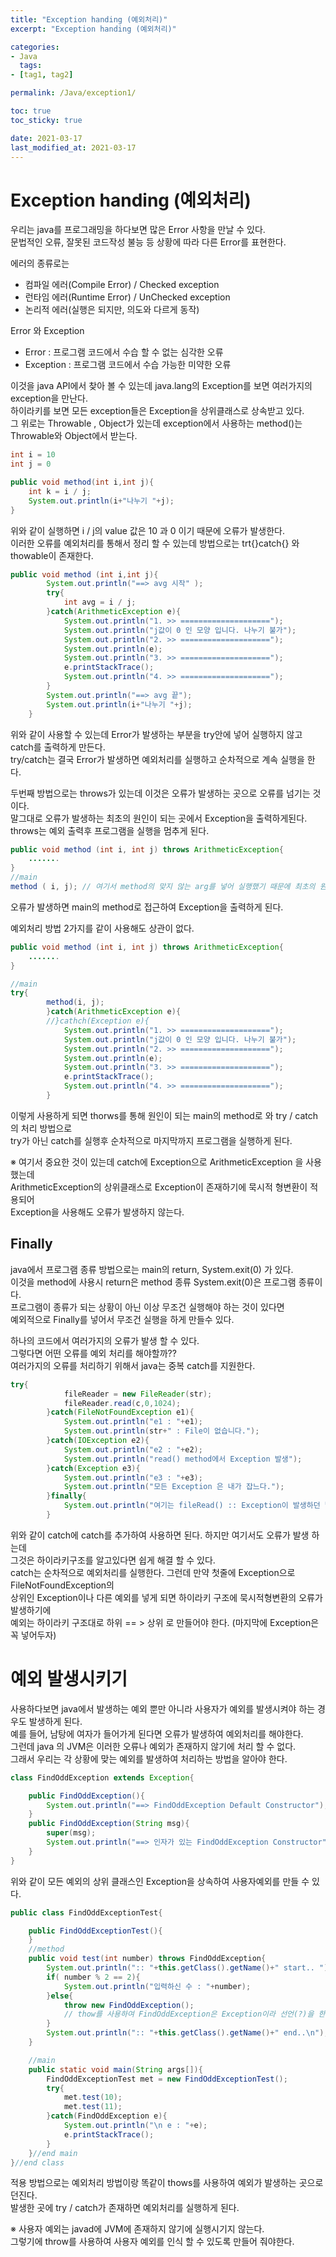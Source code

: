 ```yaml
---
title: "Exception handing (예외처리)"
excerpt: "Exception handing (예외처리)"

categories:
- Java
  tags:
- [tag1, tag2]

permalink: /Java/exception1/

toc: true
toc_sticky: true

date: 2021-03-17
last_modified_at: 2021-03-17
---
```

# Exception handing (예외처리)

우리는 java를 프로그래밍을 하다보면 많은 Error 사항을 만날 수 있다.  
문법적인 오류, 잘못된 코드작성 불능 등 상황에 따라 다른 Error를 표현한다.

에러의 종류로는

- 컴파일 에러(Compile Error) / Checked exception
- 런타임 에러(Runtime Error) / UnChecked exception
- 논리적 에러(실행은 되지만, 의도와 다르게 동작)

Error 와 Exception

- Error : 프로그램 코드에서 수습 할 수 없는 심각한 오류
- Exception : 프로그램 코드에서 수습 가능한 미약한 오류

이것을 java API에서 찾아 볼 수 있는데 java.lang의 Exception를 보면 여러가지의 exception을 만난다.  
하이라키를 보면 모든 exception들은 Exception을 상위클래스로 상속받고 있다.  
그 위로는 Throwable , Object가 있는데 exception에서 사용하는 method()는  
Throwable와 Object에서 받는다.

```java
int i = 10
int j = 0

public void method(int i,int j){
    int k = i / j;
    System.out.println(i+"나누기 "+j);
}
```

위와 같이 실행하면 i / j의 value 값은 10 과 0 이기 때문에 오류가 발생한다.  
이러한 오류를 예외처리를 통해서 정리 할 수 있는데 방법으로는 trt{}catch{} 와 thowable이 존재한다.

```java
public void method (int i,int j){
		System.out.println("==> avg 시작" );
		try{
			int avg = i / j;
		}catch(ArithmeticException e){
			System.out.println("1. >> ====================");
			System.out.println("j값이 0 인 모양 입니다. 나누기 불가");
			System.out.println("2. >> ====================");
			System.out.println(e);
			System.out.println("3. >> ====================");
			e.printStackTrace();
			System.out.println("4. >> ====================");
		}
		System.out.println("==> avg 끝");
		System.out.println(i+"나누기 "+j);
	}
```

위와 같이 사용할 수 있는데 Error가 발생하는 부분을 try안에 넣어 실행하지 않고 catch를 출력하게 만든다.  
try/catch는 결국 Error가 발생하면 예외처리를 실행하고 순차적으로 계속 실행을 한다.

두번째 방법으로는 throws가 있는데 이것은 오류가 발생하는 곳으로 오류를 넘기는 것이다.  
말그대로 오류가 발생하는 최초의 원인이 되는 곳에서 Exception을 출력하게된다.  
throws는 예외 출력후 프로그램을 실행을 멈추게 된다.

```java
public void method (int i, int j) throws ArithmeticException{
    .......
}
//main
method ( i, j); // 여기서 method의 맞지 않는 arg를 넣어 실행했기 때문에 최초의 원인
```

오류가 발생하면 main의 method로 접근하여 Exception을 출력하게 된다.

예외처리 방법 2가지를 같이 사용해도 상관이 없다.

```java
public void method (int i, int j) throws ArithmeticException{
    .......
}

//main
try{
    	method(i, j);
        }catch(ArithmeticException e){
        //}cathch(Exception e){
        	System.out.println("1. >> ====================");
            System.out.println("j값이 0 인 모양 입니다. 나누기 불가");
            System.out.println("2. >> ====================");
	        System.out.println(e);
        	System.out.println("3. >> ====================");
            e.printStackTrace();
        	System.out.println("4. >> ====================");
        }
```

이렇게 사용하게 되면 thorws를 통해 원인이 되는 main의 method로 와 try / catch 의 처리 방법으로  
try가 아닌 catch를 실행후 순차적으로 마지막까지 프로그램을 실행하게 된다.

※ 여기서 중요한 것이 있는데 catch에 Exception으로 ArithmeticException 을 사용 했는데  
ArithmeticException의 상위클래스로 Exception이 존재하기에 묵시적 형변환이 적용되어  
Exception을 사용해도 오류가 발생하지 않는다.

## Finally

java에서 프로그램 종류 방법으로는 main의 return, System.exit(0) 가 있다.  
이것을 method에 사용시 return은 method 종류 System.exit(0)은 프로그램 종류이다.  
프로그램이 종류가 되는 상황이 아닌 이상 무조건 실행해야 하는 것이 있다면  
예외적으로 Finally를 넣어서 무조건 실행을 하게 만들수 있다.

하나의 코드에서 여러가지의 오류가 발생 할 수 있다.  
그렇다면 어떤 오류를 예외 처리를 해야할까??  
여러가지의 오류를 처리하기 위해서 java는 중복 catch를 지원한다.

```java
try{
			fileReader = new FileReader(str);
			fileReader.read(c,0,1024);
		}catch(FileNotFoundException e1){
			System.out.println("e1 : "+e1);
			System.out.println(str+" : File이 없습니다.");
		}catch(IOException e2){
			System.out.println("e2 : "+e2);
			System.out.println("read() method에서 Exception 발생");
		}catch(Exception e3){
			System.out.println("e3 : "+e3);
			System.out.println("모든 Exception 은 내가 잡느다.");
		}finally{
			System.out.println("여기는 fileRead() :: Exception이 발생하던 말던 나는 실행");
		}
```

위와 같이 catch에 catch를 추가하여 사용하면 된다. 하지만 여기서도 오류가 발생 하는데  
그것은 하이라키구조를 알고있다면 쉽게 해결 할 수 있다.  
catch는 순차적으로 예외처리를 실행한다. 그런데 만약 첫줄에 Exception으로 FileNotFoundException의  
상위인 Exception이나 다른 예외를 넣게 되면 하이라키 구조에 묵시적형변환의 오류가 발생하기에  
예외는 하이라키 구조대로 하위 == > 상위 로 만들어야 한다. (마지막에 Exception은 꼭 넣어두자)

# 예외 발생시키기

사용하다보면 java에서 발생하는 예외 뿐만 아니라 사용자가 예외를 발생시켜야 하는 경우도 발생하게 된다.  
예를 들어, 남탕에 여자가 들어가게 된다면 오류가 발생하여 예외처리를 해야한다.  
그런데 java 의 JVM은 이러한 오류나 예외가 존재하지 않기에 처리 할 수 없다.  
그래서 우리는 각 상황에 맞는 예외를 발생하여 처리하는 방법을 알아야 한다.

```java
class FindOddException extends Exception{

	public FindOddException(){
		System.out.println("==> FindOddException Default Constructor");
	}
	public FindOddException(String msg){
		super(msg);
		System.out.println("==> 인자가 있는 FindOddException Constructor");
	}
}
```

위와 같이 모든 예외의 상위 클래스인 Exception을 상속하여 사용자예외를 만들 수 있다.

```java
public class FindOddExceptionTest{

	public FindOddExceptionTest(){
	}
    //method
	public void test(int number) throws FindOddException{
		System.out.println(":: "+this.getClass().getName()+" start.. ");
		if( number % 2 == 2){
			System.out.println("입력하신 수 : "+number);
		}else{
			throw new FindOddException();
			// thow를 사용하여 FindOddException은 Exception이라 선언(?)을 한다.
		}
		System.out.println(":: "+this.getClass().getName()+" end..\n");
	}

    //main
	public static void main(String args[]){
		FindOddExceptionTest met = new FindOddExceptionTest();
		try{
			met.test(10);
			met.test(11);
		}catch(FindOddException e){
			System.out.println("\n e : "+e);
			e.printStackTrace();
		}
	}//end main
}//end class
```

적용 방법으로는 예외처리 방법이랑 똑같이 thows를 사용하여 예외가 발생하는 곳으로 던진다.  
발생한 곳에 try / catch가 존재하면 예외처리를 실행하게 된다.

※ 사용자 예외는 javad에 JVM에 존재하지 않기에 실행시기지 않는다.  
 그렇기에 throw를 사용하여 사용자 예외를 인식 할 수 있도록 만들어 줘야한다.
